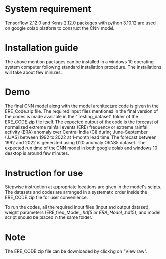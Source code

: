 # System requirement
Tensorflow 2.12.0 and Keras 2.12.0 packages with python 3.10.12 are used on google colab platform to consruct the CNN model.

# Installation guide
The above mention packages can be installed in a windows 10 operating system computer following standard installation procedure. The installations will take about few minutes.

# Demo
The final CNN model along with the model architecture code is given in the ERE_Code.zip file. The required input files mentioned in the final version of the codes is made available in the "Testing_dataset" folder of the ERE_CODE.zip file itself. The expected output of the code is the forecast of normalized extreme rainfall events (ERE) frequency or extreme rainfall activity (ERA) anomaly over Central India (CI) during June-September (JJAS) between 1992 to 2022 at 1-month lead time. The forecast between 1992 and 2022 is generated using D20 anomaly ORAS5 dataset. The expected run time of the CNN model in both google colab and windows 10 desktop is around few minutes.

# Instruction for use
Stepwise instruction at appropriate locations are given in the model's scipts. The datasets and codes are arranged in a systematic order inside the ERE_CODE.zip file for user convenience.

To run the codes, all the required input files (input and output dataset), weight parameters (ERE_freq_Model_*.hdf5 or ERA_Model_*.hdf5), and model script should be placed in the same folder.

# Note
The ERE_CODE.zip file can be downloaded by clicking on "View raw".
